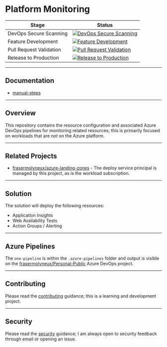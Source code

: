 # Platform Monitoring

| Stage                   | Status                                                                                                                                                                                                                                           |
| ----------------------- | ------------------------------------------------------------------------------------------------------------------------------------------------------------------------------------------------------------------------------------------------ |
| DevOps Secure Scanning  | [![DevOps Secure Scanning](https://github.com/frasermolyneux/platform-monitoring/actions/workflows/devops-secure-scanning.yml/badge.svg)](https://github.com/frasermolyneux/platform-monitoring/actions/workflows/devops-secure-scanning.yml)    |
| Feature Development     | [![Feature Development](https://github.com/frasermolyneux/platform-monitoring/actions/workflows/feature-development.yml/badge.svg)](https://github.com/frasermolyneux/platform-monitoring/actions/workflows/feature-development.yml)             |
| Pull Request Validation | [![Pull Request Validation](https://github.com/frasermolyneux/platform-monitoring/actions/workflows/pull-request-validation.yml/badge.svg)](https://github.com/frasermolyneux/platform-monitoring/actions/workflows/pull-request-validation.yml) |
| Release to Production   | [![Release to Production](https://github.com/frasermolyneux/platform-monitoring/actions/workflows/release-to-production.yml/badge.svg)](https://github.com/frasermolyneux/platform-monitoring/actions/workflows/release-to-production.yml)       |

---

## Documentation

* [manual-steps](/docs/manual-steps.md)

---

## Overview

This repository contains the resource configuration and associated Azure DevOps pipelines for monitoring related resources; this is primarily focused on workloads that are *not* on the Azure platform.

---

## Related Projects

* [frasermolyneux/azure-landing-zones](https://github.com/frasermolyneux/azure-landing-zones) - The deploy service principal is managed by this project, as is the workload subscription.

---

## Solution

The solution will deploy the following resources:

* Application Insights
* Web Availability Tests
* Action Groups / Alerting

---

## Azure Pipelines

The `one-pipeline` is within the `.azure-pipelines` folder and output is visible on the [frasermolyneux/Personal-Public](https://dev.azure.com/frasermolyneux/Personal-Public/_build?definitionId=174) Azure DevOps project.

---

## Contributing

Please read the [contributing](CONTRIBUTING.md) guidance; this is a learning and development project.

---

## Security

Please read the [security](SECURITY.md) guidance; I am always open to security feedback through email or opening an issue.
